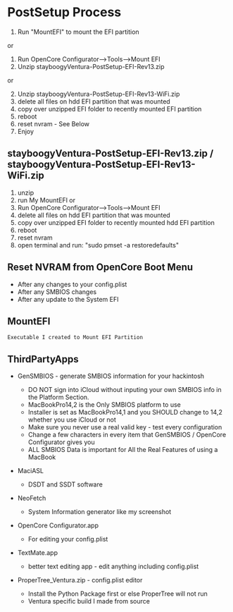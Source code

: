 # PostSetup Process

1) Run "MountEFI" to mount the EFI partition

or

1) Run OpenCore Configurator-->Tools-->Mount EFI
2) Unzip stayboogyVentura-PostSetup-EFI-Rev13.zip 

or 

2) Unzip stayboogyVentura-PostSetup-EFI-Rev13-WiFi.zip
4) delete all files on hdd EFI partition that was mounted
5) copy over unzipped EFI folder to recently mounted EFI partition
6) reboot
7) reset nvram - See Below
8) Enjoy

## stayboogyVentura-PostSetup-EFI-Rev13.zip / stayboogyVentura-PostSetup-EFI-Rev13-WiFi.zip

1) unzip
2) run My MountEFI
or
2) Run OpenCore Configurator-->Tools-->Mount EFI
3) delete all files on hdd EFI partition that was mounted
4) copy over unzipped EFI folder to recently mounted hdd EFI partition
5) reboot
6) reset nvram
7) open terminal and run:
    "sudo pmset -a restoredefaults"
    
## Reset NVRAM from OpenCore Boot Menu

- After any changes to your config.plist
- After any SMBIOS changes
- After any update to the System EFI

## MountEFI
    Executable I created to Mount EFI Partition
    
## ThirdPartyApps

- GenSMBIOS - generate SMBIOS information for your hackintosh
	- DO NOT sign into iCloud without inputing your own SMBIOS info in the Platform Section.
	- MacBookPro14,2 is the Only SMBIOS platform to use
	- Installer is set as MacBookPro14,1 and you SHOULD change to 14,2 whether you use iCloud or not
	- Make sure you never use a real valid key - test every configuration
	- Change a few characters in every item that GenSMBIOS / OpenCore Configurator gives you
	- ALL SMBIOS Data is important for All the Real Features of using a MacBook

- MaciASL 
    - DSDT and SSDT software

- NeoFetch 
    - System Information generator like my screenshot

- OpenCore Configurator.app 
    - For editing your config.plist

- TextMate.app
    - better text editing app - edit anything including config.plist

- ProperTree_Ventura.zip - config.plist editor
	- Install the Python Package first or else ProperTree will not run
	- Ventura specific build I made from source


